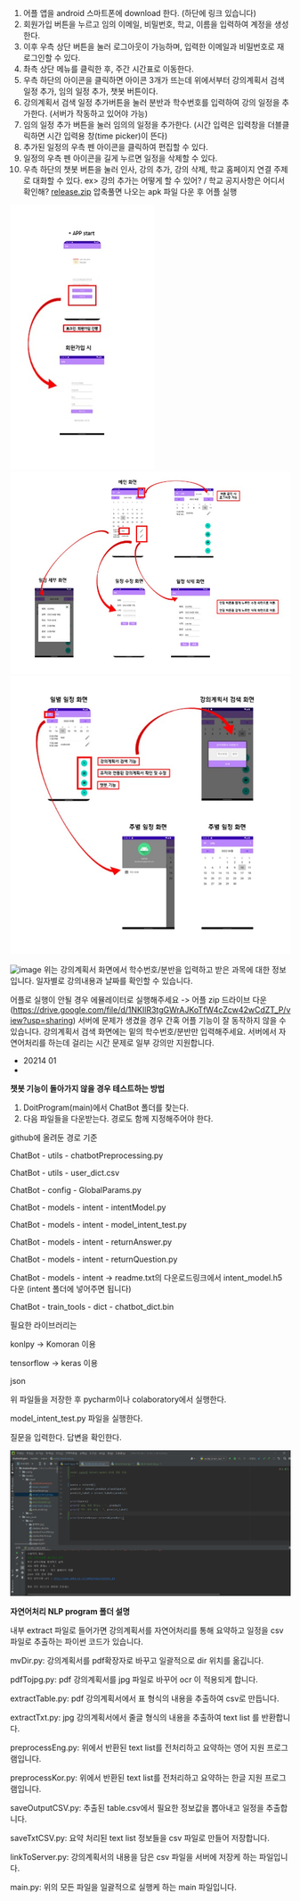 1. 어플 앱을 android 스마트폰에 download 한다. (하단에 링크 있습니다)
2. 회원가입 버튼을 누르고 임의 이메일, 비밀번호, 학교, 이름을 입력하여 계정을 생성한다.
3. 이후 우측 상단 버튼을 눌러 로그아웃이 가능하며, 입력한 이메일과 비밀번호로 재로그인할 수 있다.
4. 촤측 상단 메뉴를 클릭한 후, 주간 시간표로 이동한다.
5. 우측 하단의 아이콘을 클릭하면 아이콘 3개가 뜨는데 위에서부터 강의계획서 검색 일정 추가, 임의 일정 추가, 챗봇 버튼이다.
6. 강의계획서 검색 일정 추가버튼을 눌러 분반과 학수번호를 입력하여 강의 일정을 추가한다. (서버가 작동하고 있어야 가능)
7. 임의 일정 추가 버튼을 눌러 임의의 일정을 추가한다. (시간 입력은 입력창을 더블클릭하면 시간 입력용 창(time picker)이 뜬다)
8. 추가된 일정의 우측 펜 아이콘을 클릭하여 편집할 수 있다.
9. 일정의 우측 펜 아이콘을 길게 누르면 일정을 삭제할 수 있다.
10. 우측 하단의 챗봇 버튼을 눌러 인사, 강의 추가, 강의 삭제, 학교 홈페이지 연결 주제로 대화할 수 있다.
  ex> 강의 추가는 어떻게 할 수 있어? / 학교 공지사항은 어디서 확인해?
[release.zip](https://github.com/HellenHong/DoitProgram/files/8880887/release.zip)
압축풀면 나오는 apk 파일 다운 후 어플 실행

![i1](./image/i1.jpg)
![i2](./image/i2.jpg)
![i3](./image/i3.jpg)

![image](https://user-images.githubusercontent.com/89960061/173008412-61efda05-1b2a-4e79-b6b7-de6716fdce32.png)
위는 강의계획서 화면에서 학수번호/분반을 입력하고 받은 과목에 대한 정보입니다. 일자별로 강의내용과 날짜를 확인할 수 있습니다.

어플로 실행이 안될 경우 에뮬레이터로 실행해주세요 -> 어플 zip 드라이브 다운(https://drive.google.com/file/d/1NKIlR3tgGWrAJKoTfW4cZcw42wCdZT_P/view?usp=sharing)
서버에 문제가 생겼을 경우 간혹 어플 기능이 잘 동작하지 않을 수 있습니다.
강의계획서 검색 화면에는 밑의 학수번호/분반만 입력해주세요. 서버에서 자연어처리를 하는데 걸리는 시간 문제로 일부 강의만 지원합니다.
-   20214  01
-   
****챗봇 기능이 돌아가지 않을 경우 테스트하는 방법****
1. DoitProgram(main)에서 ChatBot 폴더를 찾는다.
2. 다음 파일들을 다운받는다.
경로도 함께 지정해주어야 한다.

github에 올려둔 경로 기준

ChatBot - utils - chatbotPreprocessing.py

ChatBot - utils - user_dict.csv

ChatBot - config - GlobalParams.py

ChatBot - models - intent - intentModel.py

ChatBot - models - intent - model_intent_test.py

ChatBot - models - intent - returnAnswer.py

ChatBot - models - intent - returnQuestion.py

ChatBot - models - intent -> readme.txt의 다운로드링크에서 intent_model.h5 다운 (intent 폴더에 넣어주면 됩니다)

ChatBot - train_tools - dict - chatbot_dict.bin


필요한 라이브러리는

konlpy -> Komoran 이용

tensorflow -> keras 이용

json



위 파일들을 저장한 후 pycharm이나 colaboratory에서 실행한다.

model_intent_test.py 파일을 실행한다.

질문을 입력한다.
답변을 확인한다.

![i4](./image/i4.png)




**자연어처리 NLP program 폴더 설명**

내부 extract 파일로 들어가면 강의계획서를 자연어처리를 통해 요약하고 일정을 csv 파일로 추출하는 파이썬 코드가 있습니다.

mvDir.py: 강의계획서를 pdf확장자로 바꾸고 일괄적으로 dir 위치를 옮깁니다.

pdfTojpg.py: pdf 강의계획서를 jpg 파일로 바꾸어 ocr 이 적용되게 합니다.

extractTable.py: pdf 강의계획서에서 표 형식의 내용을 추출하여 csv로 만듭니다.

extractTxt.py: jpg 강의계획서에서 줄글 형식의 내용을 추출하여 text list 를 반환합니다.

preprocessEng.py: 위에서 반환된 text list를 전처리하고 요약하는 영어 지원 프로그램입니다.

preprocessKor.py: 위에서 반환된 text list를 전처리하고 요약하는 한글 지원 프로그램입니다.

saveOutputCSV.py: 추출된 table.csv에서 필요한 정보값을 뽑아내고 일정을 추출합니다.

saveTxtCSV.py: 요약 처리된 text list 정보들을 csv 파일로 만들어 저장합니다.

linkToServer.py: 강의계획서의 내용을 담은 csv 파일을 서버에 저장케 하는 파일입니다.

main.py: 위의 모든 파일을 일괄적으로 실행케 하는 main 파일입니다.
